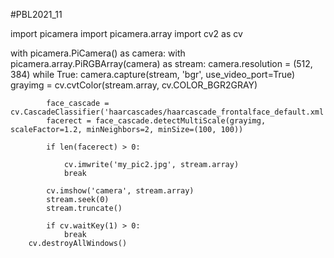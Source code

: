 #PBL2021_11

import picamera
import picamera.array
import cv2 as cv

with picamera.PiCamera() as camera:
    with picamera.array.PiRGBArray(camera) as stream:
        camera.resolution = (512, 384)
        while True:
            camera.capture(stream, 'bgr', use_video_port=True)
            grayimg = cv.cvtColor(stream.array, cv.COLOR_BGR2GRAY)
            
            face_cascade = cv.CascadeClassifier('haarcascades/haarcascade_frontalface_default.xml')
            facerect = face_cascade.detectMultiScale(grayimg, scaleFactor=1.2, minNeighbors=2, minSize=(100, 100))
            
            if len(facerect) > 0:
                
                cv.imwrite('my_pic2.jpg', stream.array)
                break

            cv.imshow('camera', stream.array)
            stream.seek(0)
            stream.truncate()
            
            if cv.waitKey(1) > 0:
                break
        cv.destroyAllWindows()
    
